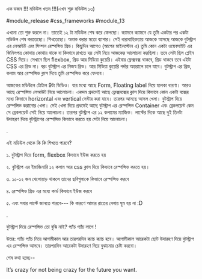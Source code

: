 এক ডজন !!! মডিউল খতম !!!(এখন শুরু মডিউল ১৩)

#module_release #css_frameworks #module_13



এখনো তো শুরু করলে না। তাতেই ১২ টা মডিউল শেষ করে ফেলছো। ক্যামনে ক্যামনে যে তুমি একটার পর একটা মডিউল শেষ করতেছো। শিখতেছো। অবাক করার মতো ব্যাপার। সেই ধারাবাহিকতায় আজকে আসছে আজকে বুটস্ট্রাপ এর লেআউট এবং সিম্পল রেস্পন্সিভ গ্রিড। কিছুদিন আগেও (আগের মাইলস্টোন এ) তুমি কোন একটা ওয়েবসাইট এর জিনিসপত্র কোথায় কোথায় থাকে বা কিভাবে রাখতে হয় সেটা নিয়ে আজকের আলোচনা করছিলা। তবে সেটা ছিল প্লেইন CSS দিয়ে। সেখানে ছিল flexbox, গ্রিড আর মিডিয়া কুয়েরি। এইবার ফ্লেক্সবক্স থাকবে, গ্রিড থাকবে তবে এইটা CSS এর গ্রিড না। বরং বুটস্ট্রাপ এর নিজস্ব গ্রিড। আর মিডিয়া কুয়েরি পর্দার অন্তরালে চলে যাবে। বুটস্ট্রাপ এর গ্রিড, কলাম আর রেস্পন্সিভ ক্লাস দিয়ে তুমি রেস্পন্সিভ করে ফেলবে। 



আজকের মডিউলে টোটাল 9টা ভিডিও। যার মধ্যে আছে Form, Floating label নিয়ে হালকা ধারণা। আরও আছে রেস্পন্সিভ লেআউট নিয়ে আলোচনা। একদম প্রথমেই আছে ফ্লেক্সবক্সের ক্লাস দিয়ে কিভাবে কোন একটা বক্সের মধ্যে কিভাবে horizontal এবং vertical সেন্টার করা যাবে। তারপর আসছে আসল খেলা। বুটস্ট্রাপ দিয়ে রেস্পন্সিভ করানোর খেলা। সেই খেলা দিয়ে প্রথমেই আছে বুটস্ট্রাপ এর রেস্পন্সিভ Container এবং ব্রেকপয়েন্ট কেন সে ব্রেকপয়েন্ট সেই নিয়ে আলোচনা। তারপর বুটস্ট্রাপ এর ১২ কলামের ম্যাজিক। লাস্টের দিকে আছে দুই তিনটা উদাহরণ দিয়ে বুটস্ট্রাপের রেস্পন্সিভ কিভাবে করতে হয় সেটা নিয়ে আলোচনা। 



.



এই মডিউল থেকে কি কি শিখতে পারবে?

১. বুটস্ট্রাপ দিয়ে form, flexbox কিভাবে ইউজ করতে হয় 

২. বুটস্ট্রাপ এর ইমাজিনারি ১২ কলাম আর css ক্লাস দিয়ে কিভাবে রেস্পন্সিভ করতে হয়। 

৩. ১০-১২ জন খেলোয়াড় থাকলে তাদের ছবিগুলাকে কিভাবে রেস্পন্সিভ করবে

৪. রেস্পন্সিভ গ্রিড এর মধ্যে কার্ড কিভাবে ইউজ করবে 

৫. এবং সবার লাস্টে জানতে পারবে--- কি কারণে আমার রাতের বেলায় ঘুম হয় না :D 

.



বুটস্ট্রাপ দিয়ে রেস্পন্সিভ তো বুঝি নাই? প্যাঁচ প্যাঁচ লাগে !

উত্তর: প্যাঁচ প্যাঁচ নিয়ে আগামীকাল আর তারপরদিন ক্যাচ ক্যাচ হবে। আগামীকাল আরেকটা ছোট উদারহণ দিয়ে বুটস্ট্রাপ এর রেস্পন্সিভ আসবে। তারপরদিন আরেকটা উদারহণ দিয়ে বুঝানোর চেষ্টা করবো।  





শেষ কথা হচ্ছে--

It’s crazy for not being crazy for the future you want.
